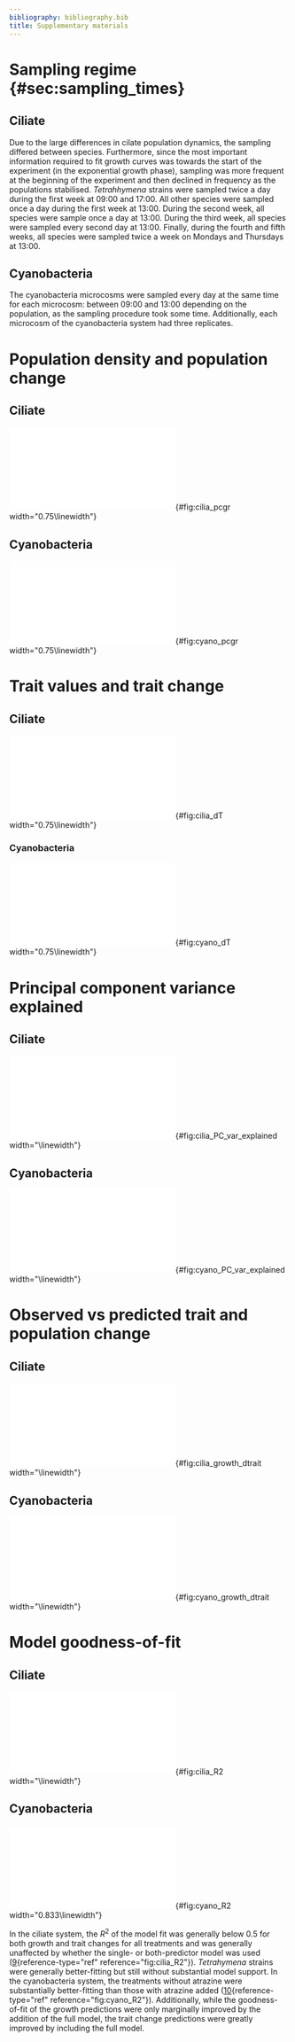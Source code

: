```yaml
---
bibliography: bibliography.bib
title: Supplementary materials
---
```


# Sampling regime {#sec:sampling_times}

## Ciliate

Due to the large differences in cilate population dynamics, the sampling differed between species. Furthermore, since the most important information required to fit growth curves was towards the start of the experiment (in the exponential growth phase), sampling was more frequent at the beginning of the experiment and then declined in frequency as the populations stabilised. *Tetrahhymena* strains were sampled twice a day during the first week at 09:00 and 17:00. All other species were sampled once a day during the first week at 13:00. During the second week, all species were sample once a day at 13:00. During the third week, all species were sampled every second day at 13:00. Finally, during the fourth and fifth weeks, all species were sampled twice a week on Mondays and Thursdays at 13:00.

## Cyanobacteria

The cyanobacteria microcosms were sampled every day at the same time for each microcosm: between 09:00 and 13:00 depending on the population, as the sampling procedure took some time. Additionally, each microcosm of the cyanobacteria system had three replicates.

# Population density and population change

## Ciliate

![](figures/cilia/cilia_pcgr.pdf){#fig:cilia_pcgr width="0.75\\linewidth"}

## Cyanobacteria

![](figures/cyano/cyano_pcgr.pdf){#fig:cyano_pcgr width="0.75\\linewidth"}

# Trait values and trait change

## Ciliate

![](figures/cilia/cilia_dT.pdf){#fig:cilia_dT width="0.75\\linewidth"}

### Cyanobacteria

![](figures/cyano/cyano_dT.pdf){#fig:cyano_dT width="0.75\\linewidth"}

# Principal component variance explained

## Ciliate

![The explained variance for the first principal component for the cilia models.](figures/cilia/cilia_PC_var_explained.pdf){#fig:cilia_PC_var_explained width="\\linewidth"}

## Cyanobacteria

![The explained variance for the first principal component for the cyanobacteria models.](figures/cyano/cyano_PC_var_explained.pdf){#fig:cyano_PC_var_explained width="\\linewidth"}

# Observed vs predicted trait and population change

## Ciliate

![Observed (x-axis) and predicted (y-axis) population growth (left column) and trait change (left column), including either one (top row) or both predictors (bottom row), for various strains (point types) of ciliates and across environmental conditions (colours).](figures/cilia/cilia_growth_dtrait.pdf){#fig:cilia_growth_dtrait width="\\linewidth"}

## Cyanobacteria

![Observed (x-axis) and predicted (y-axis) population growth (left column) and trait change (left column), including either one (top row) or both predictors (bottom row), for various strains of cyanobacteria (point types) and across environmental conditions (colours).](figures/cyano/cyano_growth_dtrait.pdf){#fig:cyano_growth_dtrait width="\\linewidth"}

# Model goodness-of-fit

## Ciliate

![The coefficient of determination i.e., r-squared, for the cilia system models. The mean values across strains and treatments are shown by the horizontal dashed lines.](figures/cilia/cilia_R2.pdf){#fig:cilia_R2 width="\\linewidth"}

## Cyanobacteria

![As [9](#fig:cilia_R2){reference-type="ref" reference="fig:cilia_R2"} but for the cyanobacteria system models.](figures/cyano/cyano_R2.pdf){#fig:cyano_R2 width="0.833\\linewidth"}

In the ciliate system, the $R^2$ of the model fit was generally below 0.5 for both growth and trait changes for all treatments and was generally unaffected by whether the single- or both-predictor model was used ([9](#fig:cilia_R2){reference-type="ref" reference="fig:cilia_R2"}). *Tetrahymena* strains were generally better-fitting but still without substantial model support. In the cyanobacteria system, the treatments without atrazine were substantially better-fitting than those with atrazine added ([10](#fig:cyano_R2){reference-type="ref" reference="fig:cyano_R2"}). Additionally, while the goodness-of-fit of the growth predictions were only marginally improved by the addition of the full model, the trait change predictions were greatly improved by including the full model.
